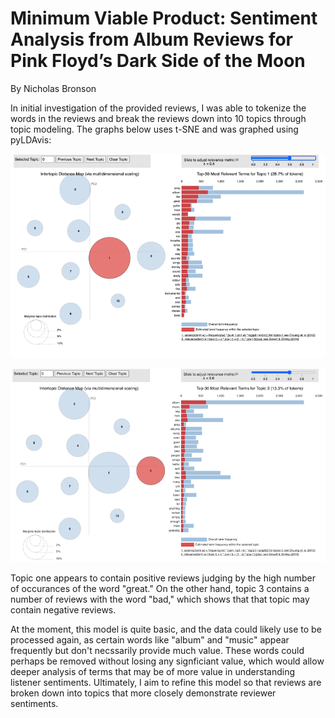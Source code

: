 # Minimum Viable Product: Sentiment Analysis from Album Reviews for Pink Floyd’s Dark Side of the Moon

By Nicholas Bronson

In initial investigation of the provided reviews, I was able to tokenize the words in the reviews and break the reviews down into 10 topics through topic modeling. The graphs below uses t-SNE and was graphed using pyLDAvis:

![Topic_1](https://github.com/bronsonnh/Bronson_Unsupervised_Learning/blob/main/LDA_topic_1.png)

![Topic_3](https://github.com/bronsonnh/Bronson_Unsupervised_Learning/blob/main/LDA_topic_3.png)


Topic one appears to contain positive reviews judging by the high number of occurances of the word "great." On the other hand, topic 3 contains a number of reviews with the word "bad," which shows that that topic may contain negative reviews. 

At the moment, this model is quite basic, and the data could likely use to be processed again, as certain words like "album" and "music" appear frequently but don't necssarily provide much value. These words could perhaps be removed without losing any signficiant value, which would allow deeper analysis of terms that may be of more value in understanding listener sentiments. Ultimately, I aim to refine this model so that reviews are broken down into topics that more closely demonstrate reviewer sentiments. 
